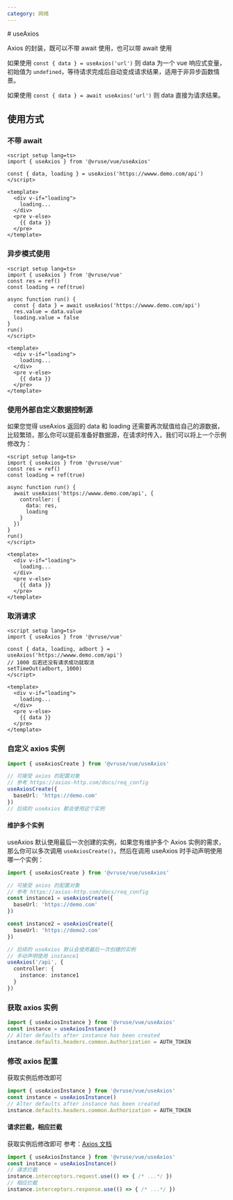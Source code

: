 ```yaml
---
category: 网络
---
```


<Check/>
# useAxios

Axios 的封装，既可以不带 await 使用，也可以带 await 使用

如果使用 `const { data } = useAxios('url')` 则 data 为一个 vue 响应式变量，初始值为 `undefined`，等待请求完成后自动变成请求结果，适用于非异步函数情景。

如果使用 `const { data } = await useAxios('url')` 则 data 直接为请求结果。

## 使用方式

### 不带 await
``` vue
<script setup lang=ts>
import { useAxios } from '@vruse/vue/useAxios'

const { data, loading } = useAxios('https://wwww.demo.com/api')
</script>

<template>
  <div v-if="loading">
    loading...
  </div>
  <pre v-else>
    {{ data }}
  </pre>
</template>
```
### 异步模式使用

``` vue
<script setup lang=ts>
import { useAxios } from '@vruse/vue'
const res = ref()
const loading = ref(true)

async function run() {
  const { data } = await useAxios('https://wwww.demo.com/api')
  res.value = data.value
  loading.value = false
}
run()
</script>

<template>
  <div v-if="loading">
    loading...
  </div>
  <pre v-else>
    {{ data }}
  </pre>
</template>
```

### 使用外部自定义数据控制源
如果您觉得 useAxios 返回的 data 和 loading 还需要再次赋值给自己的源数据，比较繁琐，那么你可以提前准备好数据源，在请求时传入，我们可以将上一个示例修改为：

``` vue
<script setup lang=ts>
import { useAxios } from '@vruse/vue'
const res = ref()
const loading = ref(true)

async function run() {
  await useAxios('https://wwww.demo.com/api', {
    controller: {
      data: res,
      loading
    }
  })
}
run()
</script>

<template>
  <div v-if="loading">
    loading...
  </div>
  <pre v-else>
    {{ data }}
  </pre>
</template>
```

### 取消请求

``` vue
<script setup lang=ts>
import { useAxios } from '@vruse/vue'

const { data, loading, adbort } = useAxios('https://wwww.demo.com/api')
// 1000 后若还没有请求成功就取消
setTimeOut(adbort, 1000)
</script>

<template>
  <div v-if="loading">
    loading...
  </div>
  <pre v-else>
    {{ data }}
  </pre>
</template>
```



### 自定义 axios 实例
``` ts
import { useAxiosCreate } from '@vruse/vue/useAxios'

// 可接受 axios 的配置对象
// 参考 https://axios-http.com/docs/req_config
useAxiosCreate({
  baseUrl: 'https://demo.com'
})
// 后续的 useAxios 都会使用这个实例
```
#### 维护多个实例
useAxios 默认使用最后一次创建的实例，如果您有维护多个 Axios 实例的需求，那么你可以多次调用 `useAxiosCreate()`，然后在调用 useAxios 时手动声明使用哪一个实例：

``` ts
import { useAxiosCreate } from '@vruse/vue/useAxios'

// 可接受 axios 的配置对象
// 参考 https://axios-http.com/docs/req_config
const instance1 = useAxiosCreate({
  baseUrl: 'https://demo.com'
})

const instance2 = useAxiosCreate({
  baseUrl: 'https://demo2.com'
})

// 后续的 useAxios 默认会使用最后一次创建的实例
// 手动声明使用 instance1
useAxios('/api', {
  controller: {
    instance: instance1
  }
})
```

### 获取 axios 实例
``` ts
import { useAxiosInstance } from '@vruse/vue/useAxios'
const instance = useAxiosInstance()
// Alter defaults after instance has been created
instance.defaults.headers.common.Authorization = AUTH_TOKEN
```
### 

### 修改 axios 配置
获取实例后修改即可

``` ts
import { useAxiosInstance } from '@vruse/vue/useAxios'
const instance = useAxiosInstance()
// Alter defaults after instance has been created
instance.defaults.headers.common.Authorization = AUTH_TOKEN
```

#### 请求拦截，相应拦截
获取实例后修改即可
参考：[Axios 文档](https://axios-http.com/docs/interceptors)

``` ts
import { useAxiosInstance } from '@vruse/vue/useAxios'
const instance = useAxiosInstance()
// 请求拦截
instance.interceptors.request.use(() => { /* ...*/ })
// 相应拦截
instance.interceptors.response.use(() => { /* ...*/ })
```
